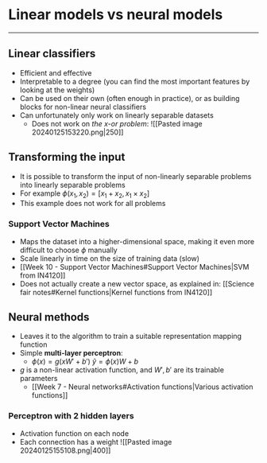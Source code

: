 
# Linear models vs neural models
---

## Linear classifiers
* Efficient and effective
* Interpretable to a degree (you can find the most important features by looking at the weights)
* Can be used on their own (often enough in practice), or as building blocks for non-linear neural classifiers
* Can unfortunately only work on linearly separable datasets
	* Does not work on _the x-or problem_:
![[Pasted image 20240125153220.png|250]]


## Transforming the input

* It is possible to transform the input of non-linearly separable problems into linearly separable problems
* For example $\phi (x_1,x_2)=[x_1+x_2,x_{1}\times x_2]$
* This example does not work for all problems

### Support Vector Machines

* Maps the dataset into a higher-dimensional space, making it even more difficult to choose $\phi$ manually
* Scale linearly in time on the size of training data (slow)
* [[Week 10 - Support Vector Machines#Support Vector Machines|SVM from IN4120]]
* Does not actually create a new vector space, as explained in: [[Science fair notes#Kernel functions|Kernel functions from IN4120]]

## Neural methods

* Leaves it to the algorithm to train a suitable representation mapping function
* Simple **multi-layer perceptron**:
	*   $\phi (x) = g(xW'+b')$
		$\hat{y}=\phi (x)W+b$
* $g$ is a non-linear activation function, and $W',b'$ are its trainable parameters
	* [[Week 7 - Neural networks#Activation functions|Various activation functions]]

### Perceptron with 2 hidden layers
* Activation function on each node
* Each connection has a weight
![[Pasted image 20240125155108.png|400]]